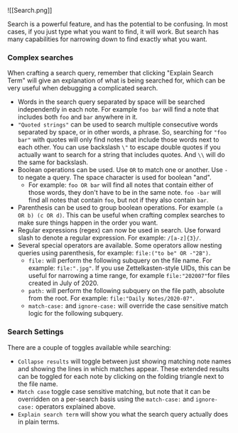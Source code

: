 ![[Search.png]]

Search is a powerful feature, and has the potential to be confusing. In most cases, if you just type what you want to find, it will work. But search has many capabilities for narrowing down to find exactly what you want.

### Complex searches

When crafting a search query, remember that clicking "Explain Search Term" will give an explanation of what is being searched for, which can be very useful when debugging a complicated search.

- Words in the search query separated by space will be searched independently in each note. For example `foo bar` will find a note that includes both `foo` and `bar` anywhere in it.
- `"Quoted strings"` can be used to search multiple consecutive words separated by space, or in other words, a phrase. So, searching for `"foo bar"` with quotes will only find notes that include those words next to each other. You can use backslash `\"` to escape double quotes if you actually want to search for a string that includes quotes. And `\\` will do the same for backslash.
- Boolean operations can be used. Use `OR` to match one or another. Use `-` to negate a query. The space character is used for boolean "and".
	- For example: `foo OR bar` will find all notes that contain either of those words, they don't have to be in the same note. `foo -bar` will find all notes that contain `foo`, but not if they also contain `bar`.
- Parenthesis can be used to group boolean operations. For example `(a OR b) (c OR d)`. This can be useful when crafting complex searches to make sure things happen in the order you want.
- Regular expressions (regex) can now be used in search. Use forward slash to denote a regular expression. For example: `/[a-z]{3}/`.
- Several special operators are available. Some operators allow nesting queries using parenthesis, for example: `file:("to be" OR -"2B")`.
	- `file:` will perform the following subquery on the file name. For example: `file:".jpg"`. If you use Zettelkasten-style UIDs, this can be useful for narrowing a time range, for example `file:"202007"`for files created in July of 2020.
	- `path:` will perform the following subquery on the file path, absolute from the root. For example: `file:"Daily Notes/2020-07"`.
	- `match-case:` and `ignore-case:` will override the case sensitive match logic for the following subquery.

### Search Settings

There are a couple of toggles available while searching:

- `Collapse results` will toggle between just showing matching note names and showing the lines in which matches appear. These extended results can be toggled for each note by clicking on the folding triangle next to the file name.
- `Match case` toggle case sensitive matching, but note that it can be overridden on a per-search basis using the `match-case:` and `ignore-case:` operators explained above.
- `Explain search term` will show you what the search query actually does in plain terms.
